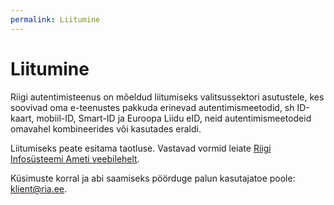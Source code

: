 ```yaml
---
permalink: Liitumine
---
```


# Liitumine

Riigi autentimisteenus on mõeldud liitumiseks valitsussektori asutustele, kes soovivad oma e-teenustes pakkuda erinevad autentimismeetodid, sh ID-kaart, mobiil-ID, Smart-ID ja Euroopa Liidu eID, neid autentimismeetodeid omavahel kombineerides või kasutades eraldi.

Liitumiseks peate esitama taotluse. Vastavad vormid leiate <a href='https://www.ria.ee/riigi-infosusteem/elektrooniline-identiteet-ja-usaldusteenused/kesksed-autentimisteenused#tara'>Riigi Infosüsteemi Ameti veebilehelt</a>.

Küsimuste korral ja abi saamiseks pöörduge palun kasutajatoe poole: [klient@ria.ee](mailto:klient@ria.ee).
